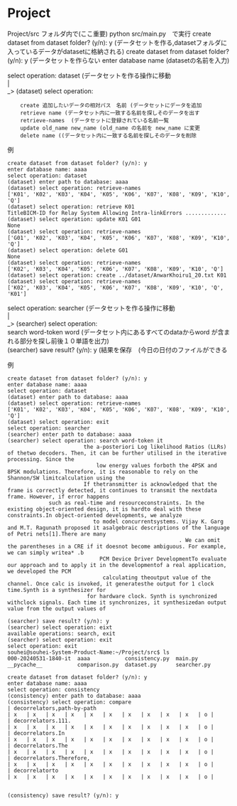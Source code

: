# Project
Project/src  フォルダ内で(ここ重要)
python src/main.py　で実行
create dataset from dataset folder? (y/n): y (データセットを作る,datasetフォルダに入っているデータがdatasetに格納される)
create dataset from dataset folder? (y/n): y (データセットを作らない
enter database name (datasetの名前を入力) 

select operation: dataset (データセットを作る操作に移動  
  |  
  _>   (dataset) select operation:   

        create 追加したいデータの相対パス　名前 (データセットにデータを追加  
        retrieve name (データセット内に一致する名前を探しそのデータを出す  
        retrieve-names  (データセットに登録されている名前一覧  
        update old_name new_name (old_name の名前を new_name に変更  
        delete name ((データセット内に一致する名前を探しそのデータを削除  
例  
```
create dataset from dataset folder? (y/n): y
enter database name: aaaa 
select operation: dataset
(dataset) enter path to database: aaaa
(dataset) select operation: retrieve-names
['K01', 'K02', 'K03', 'K04', 'K05', 'K06', 'K07', 'K08', 'K09', 'K10', 'Q']
(dataset) select operation: retrieve K01
TitleBICM-ID for Relay System Allowing Intra-linkErrors .............
(dataset) select operation: update K01 G01
None
(dataset) select operation: retrieve-names
['G01', 'K02', 'K03', 'K04', 'K05', 'K06', 'K07', 'K08', 'K09', 'K10', 'Q']
(dataset) select operation: delete G01
None
(dataset) select operation: retrieve-names
['K02', 'K03', 'K04', 'K05', 'K06', 'K07', 'K08', 'K09', 'K10', 'Q']
(dataset) select operation: create ../dataset/AnwarKhoiru1_20.txt K01
(dataset) select operation: retrieve-names
['K02', 'K03', 'K04', 'K05', 'K06', 'K07', 'K08', 'K09', 'K10', 'Q', 'K01']
```


select operation: searcher (データセットを作る操作に移動  
  |  
  _>   (searcher) select operation:   
         search word-token word (データセット内にあるすべてのdataからword が含まれる部分を探し前後１０単語を出力)  
                    (searcher) save result? (y/n): y (結果を保存　(今日の日付のファイルができる  



例
```
create dataset from dataset folder? (y/n): y
enter database name: aaaa
select operation: dataset
(dataset) enter path to database: aaaa
(dataset) select operation: retrieve-names
['K01', 'K02', 'K03', 'K04', 'K05', 'K06', 'K07', 'K08', 'K09', 'K10', 'Q']
(dataset) select operation: exit
select operation: searcher
(searcher) enter path to database: aaaa
(searcher) select operation: search word-token it
                        the a-posteriori Log likelihood Ratios (LLRs) of thetwo decoders. Then, it can be further utilised in the iterative processing. Since the 
                            low energy values forboth the 4PSK and 8PSK modulations. Therefore, it is reasonable to rely on the Shannon/SW limitcalculation using the 
                        If thetransmitter is acknowledged that the frame is correctly detected, it continues to transmit the nextdata frame. However, if error happens 
             such as real-time and resourceconstraints. In the existing object-oriented design, it is hardto deal with these constraints.In object-oriented developments, we analyze 
                           to model concurrentsystems. Vijay K. Garg and M.T. Ragunath proposed it asalgebraic descriptions of the language of Petri nets[1].There are many 
                                                      . We can omit the parentheses in a CRE if it doesnot become ambiguous. For example, we can simply writea* .b 
                             PCM Device Driver DevelopmentTo evaluate our approach and to apply it in the developmentof a real application, we developed the PCM 
                              calculating theoutput value of the channel. Once calc is invoked, it generatesthe output for 1 clock time.Synth is a synthesizer for 
                         for hardware clock. Synth is synchronized withclock signals. Each time it synchronizes, it synthesizedan output value from the output values of 

(searcher) save result? (y/n): y
(searcher) select operation: eixt
available operations: search, exit
(searcher) select operation: exit
select operation: exit
souhei@souhei-System-Product-Name:~/Project/src$ ls
000-20240531-1840-it  aaaa           consistency.py  main.py
__pycache__           comparison.py  dataset.py      searcher.py
```

```
create dataset from dataset folder? (y/n): y
enter database name: aaaa
select operation: consistency
(consistency) enter path to database: aaaa
(consistency) select operation: compare
| decorrelators,path-by-path                                                                                                     | x   | x   | x   | x   | x   | x   | x   | x   | x   | x   | o |
| decorrelators.111.                                                                                                             | x   | x   | x   | x   | x   | x   | x   | x   | x   | x   | o |
| decorrelators.In                                                                                                               | x   | x   | x   | x   | x   | x   | x   | x   | x   | x   | o |
| decorrelators.The                                                                                                              | x   | x   | x   | x   | x   | x   | x   | x   | x   | x   | o |
| decorrelators.Therefore,                                                                                                       | x   | x   | x   | x   | x   | x   | x   | x   | x   | x   | o |
| decorrelatorto                                                                                                                 | x   | x   | x   | x   | x   | x   | x   | x   | x   | x   | o |


(consistency) save result? (y/n): y


```





